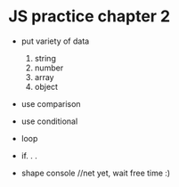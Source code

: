 # JS practice chapter 2
- put variety of data
    1. string
    2. number
    3. array
    4. object

- use comparison
- use conditional
- loop
- if. . .

<!-- shapeconsole not yet -->
- shape console //net yet, wait free time :)
